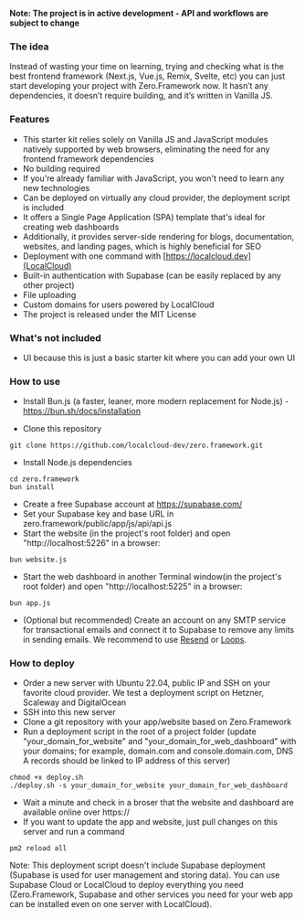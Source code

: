 **Note: The project is in active development - API and workflows are subject to change**

### The idea

Instead of wasting your time on learning, trying and checking what is the best frontend framework (Next.js, Vue.js, Remix, Svelte, etc) you can just start developing your project with Zero.Framework now. It hasn’t any dependencies, it doesn’t require building, and it’s written in Vanilla JS.

### Features

- This starter kit relies solely on Vanilla JS and JavaScript modules natively supported by web browsers, eliminating the need for any frontend framework dependencies
- No building required
- If you're already familiar with JavaScript, you won't need to learn any new technologies
- Can be deployed on virtually any cloud provider, the deployment script is included
- It offers a Single Page Application (SPA) template that's ideal for creating web dashboards
- Additionally, it provides server-side rendering for blogs, documentation, websites, and landing pages, which is highly beneficial for SEO
- Deployment with one command with [https://localcloud.dev](LocalCloud)
- Built-in authentication with Supabase (can be easily replaced by any other project)
- File uploading
- Custom domains for users powered by LocalCloud
- The project is released under the MIT License

### What's not included

- UI because this is just a basic starter kit where you can add your own UI

### How to use

- Install Bun.js (a faster, leaner, more modern replacement for Node.js) - https://bun.sh/docs/installation

- Clone this repository

```
git clone https://github.com/localcloud-dev/zero.framework.git
```
- Install Node.js dependencies
```
cd zero.framework
bun install
```
- Create a free Supabase account at https://supabase.com/
- Set your Supabase key and base URL in zero.framework/public/app/js/api/api.js
- Start the website (in the project's root folder) and open "http://localhost:5226" in a browser:
```
bun website.js
```
- Start the web dashboard in another Terminal window(in the project's root folder)  and open "http://localhost:5225" in a browser:
```
bun app.js
```

- (Optional but recommended) Create an account on any SMTP service for transactional emails and connect it to Supabase to remove any limits in sending emails. We recommend to use [Resend](https://resend.com/) or [Loops](https://loops.so/).

### How to deploy

- Order a new server with Ubuntu 22.04, public IP and SSH on your favorite cloud provider. We test a deployment script on Hetzner, Scaleway and DigitalOcean
- SSH into this new server
- Clone a git repository with your app/website based on Zero.Framework
- Run a deployment script in the root of a project folder (update "your_domain_for_website" and "your_domain_for_web_dashboard" with your domains; for example, domain.com and console.domain.com, DNS A records should be linked to IP address of this server) 
```
chmod +x deploy.sh
./deploy.sh -s your_domain_for_website your_domain_for_web_dashboard
```
- Wait a minute and check in a broser that the website and dashboard are available online over https://
- If you want to update the app and website, just pull changes on this server and run a command 
```
pm2 reload all
```

Note: This deployment script doesn't include Supabase deployment (Supabase is used for user management and storing data). You can use Supabase Cloud or LocalCloud to deploy everything you need (Zero.Framework, Supabase and other services you need for your web app can be installed even on one server with LocalCloud).
